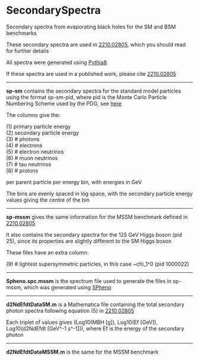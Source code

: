 # SecondarySpectra
Secondary spectra from evaporating black holes for the SM and BSM benchmarks

These secondary spectra are used in [2210.02805](https://arxiv.org/abs/2210.02805), which you should read for further details

All spectra were generated using [Pythia8](https://pythia.org/)

If these spectra are used in a published work, please cite [2210.02805](https://arxiv.org/abs/2210.02805)

---

**sp-sm** contains the secondary spectra for the standard model particles using the format sp-sm-pid, where pid is the Monte Carlo Particle Numbering Scheme used by the PDG, see [here](https://pdg.lbl.gov/2022/reviews/rpp2022-rev-monte-carlo-numbering.pdf)

The columns give the:

(1) primary particle energy\
(2) secondary particle energy\
(3) # photons\
(4) # electrons\
(5) # electron neutrinos\
(6) # muon neutrinos\
(7) # tau neutrinos\
(8) # protons

per parent particle per energy bin, with energies in GeV

The bins are evenly spaced in log space, with the secondary particle energy values giving the centre of the bin 

---

**sp-mssm** gives the same information for the MSSM benchmark defined in [2210.02805](https://arxiv.org/abs/2210.02805)

It also contains the secondary spectra for the 125 GeV Higgs boson (pid 25), since its properties are slightly different to the SM Higgs boson

These files have an extra column:

(9) # lightest supersymmetric particles, in this case ~chi_1^0 (pid 1000022)

---

**Spheno.spc.mssm** is the spectrum file used to generate the files in sp-mssm, which was generated using [SPheno](https://spheno.hepforge.org/)

---

**d2NdEfdtDataSM.m** is a Mathematica file containing the total secondary photon spectra following equation (5) in [2210.02805](https://arxiv.org/abs/2210.02805)

Each triplet of values gives {Log10(MBH [g]), Log10(Ef [GeV]), Log10(d2NdEfdt [GeV^-1 s^-1])), where Ef is the energy of the secondary photon

---

**d2NdEfdtDataMSSM.m** is the same for the MSSM benchmark

